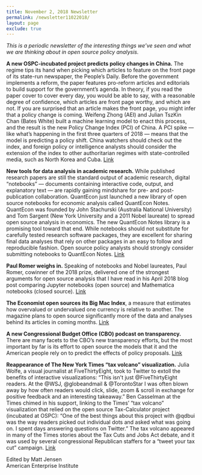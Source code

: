```yaml
---
title: November 2, 2018 Newsletter
permalink: /newsletter11022018/
layout: page
exclude: true
---
```


*This is a periodic newsletter of the interesting things we’ve seen and what we are thinking about in open source policy analysis.*

**A new OSPC-incubated project predicts policy changes in China.** The regime tips its hand when picking which articles to feature on the front page of its state-run newspaper, the People’s Daily. Before the government implements a reform, the paper features pro-reform articles and editorials to build support for the government’s agenda. In theory, if you read the paper cover to cover every day, you would be able to say, with a reasonable degree of confidence, which articles are front page worthy, and which are not. If you are surprised that an article makes the front page, you might infer that a policy change is coming. Weifeng Zhong (AEI) and Julian TszKin Chan (Bates White) built a machine learning model to enact this process, and the result is the new Policy Change Index (PCI) of China. A PCI spike — like what’s happening in the first three quarters of 2018 — means that the model is predicting a policy shift. China watchers should check out the index, and foreign policy or intelligence analysts should consider the extension of the index to other authoritarian regimes with state-controlled media, such as North Korea and Cuba. [Link](http://www.policychangeindex.com/)

**New tools for data analysis in academic research.** While published research papers are still the standard output of academic research, digital “notebooks” — documents containing interactive code, output, and explanatory text — are rapidly gaining mindshare for pre- and post- publication collaboration. QuantEcon just launched a new library of open source notebooks for economic analysis called QuantEcon Notes. QuantEcon was founded by John Stachurski (Australia National University) and Tom Sargent (New York University and a 2011 Nobel laureate) to spread open source analysis in economics. The new QuantEcon Notes library is a promising tool toward that end. While notebooks should not substitute for carefully tested research software packages, they are excellent for sharing final data analyses that rely on other packages in an easy to follow and reproducible fashion. Open source policy analysts should strongly consider submitting notebooks to QuantEcon Notes. [Link](http://notes.quantecon.org/)

**Paul Romer weighs in.** Speaking of notebooks and Nobel laureates, Paul Romer, cowinner of the 2018 prize, delivered one of the strongest arguments for open source analysis that I have read in his April 2018 blog post comparing Jupyter notebooks (open source) and Mathematica notebooks (closed source). [Link](https://paulromer.net/jupyter-mathematica-and-the-future-of-the-research-paper/)

**The Economist open sources its Big Mac Index**, a measure that estimates how overvalued or undervalued one currency is relative to another. The magazine plans to open source significantly more of the data and analyses behind its articles in coming months. [Link](https://medium.economist.com/peeling-back-the-curtain-487bd3be0c47)

**A new Congressional Budget Office (CBO) podcast on transparency.** There are many facets to the CBO’s new transparency efforts, but the most important by far is its effort to open source the models that it and the American people rely on to predict the effects of policy proposals. [Link](https://www.cbo.gov/podcasts/54529)

**Reappearance of The New York Times “tax volcano” visualization.** Julia Wolfe, a visual journalist at FiveThirtyEight, took to Twitter to extoll the benefits of interactive visualizations: “This isn't just @FiveThirtyEight readers. At the @WSJ, @globeandmail & @TorontoStar I was often blown away by how often readers would click, slide, zoom & scroll in exchange for positive feedback and an interesting takeaway.” Ben Casselman at the Times chimed in his support, linking to the Times’ “tax volcano” visualization that relied on the open source Tax-Calculator project (incubated at OSPC): “One of the best things about this project with @qdbui was the way readers picked out individual dots and asked what was going on. I spent days answering questions on Twitter.” The tax volcano appeared in many of the Times stories about the Tax Cuts and Jobs Act debate, and it was used by several congressional Republican staffers for a “tweet your tax cut” campaign. [Link](https://twitter.com/bencasselman/status/1053290307884929024)

Edited by Matt Jensen
<br>
American Enterprise Institute 

<br>

<script style="margin-left:-35px" src="//hello.aei.org/js/forms2/js/forms2.min.js"></script>
<form style="margin-left:-35px" id="mktoForm_1256"></form>
<script style="margin-left:-35px" >MktoForms2.loadForm("//app-sj19.marketo.com", "475-PBQ-971", 1256);</script>
